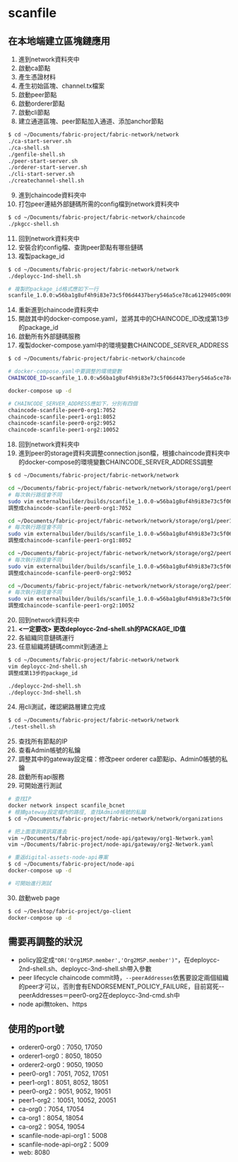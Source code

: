 # scanfile

## 在本地端建立區塊鏈應用
1. 進到network資料夾中
2. 啟動ca節點
3. 產生憑證材料
4. 產生初始區塊、channel.tx檔案
5. 啟動peer節點
6. 啟動orderer節點
7. 啟動cli節點
8. 建立通道區塊、peer節點加入通道、添加anchor節點
```sh
$ cd ~/Documents/fabric-project/fabric-network/network
./ca-start-server.sh
./ca-shell.sh
./genfile-shell.sh
./peer-start-server.sh
./orderer-start-server.sh
./cli-start-server.sh
./createchannel-shell.sh
```
9. 進到chaincode資料夾中
10. 打包peer連結外部鏈碼所需的config檔到network資料夾中
```sh
$ cd ~/Documents/fabric-project/fabric-network/chaincode
./pkgcc-shell.sh
```
11. 回到network資料夾中
12. 安裝合約config檔、查詢peer節點有哪些鏈碼
13. 複製package_id
```sh
$ cd ~/Documents/fabric-project/fabric-network/network
./deploycc-1nd-shell.sh

# 複製的package_id格式應如下一行
scanfile_1.0.0:w56ba1g8uf4h9i83e73c5f06d4437bery546a5ce78ca6129405c00982df77b
```
14. 重新進到chaincode資料夾中
15. 開啟其中的docker-compose.yaml，並將其中的CHAINCODE_ID改成第13步的package_id
16. 啟動所有外部鏈碼服務
17. 複製docker-compose.yaml中的環境變數CHAINCODE_SERVER_ADDRESS
```sh
$ cd ~/Documents/fabric-project/fabric-network/chaincode

# docker-compose.yaml中要調整的環境變數
CHAINCODE_ID=scanfile_1.0.0:w56ba1g8uf4h9i83e73c5f06d4437bery546a5ce78ca6129405c00982df77b

docker-compose up -d

# CHAINCODE_SERVER_ADDRESS應如下，分別有四個
chaincode-scanfile-peer0-org1:7052
chaincode-scanfile-peer1-org1:8052
chaincode-scanfile-peer0-org2:9052
chaincode-scanfile-peer1-org2:10052
```
18. 回到network資料夾中
19. 進到peer的storage資料夾調整connection.json檔，根據chaincode資料夾中的docker-compose的環境變數CHAINCODE_SERVER_ADDRESS調整
```sh
$ cd ~/Documents/fabric-project/fabric-network/network

cd ~/Documents/fabric-project/fabric-network/network/storage/org1/peer0-org1
# 每次執行路徑會不同
sudo vim externalbuilder/builds/scanfile_1.0.0-w56ba1g8uf4h9i83e73c5f06d4437bery546a5ce78ca6129405c00982df77b/release/chaincode/server/connection.json
調整成chaincode-scanfile-peer0-org1:7052

cd ~/Documents/fabric-project/fabric-network/network/storage/org1/peer1-org1
# 每次執行路徑會不同
sudo vim externalbuilder/builds/scanfile_1.0.0-w56ba1g8uf4h9i83e73c5f06d4437bery546a5ce78ca6129405c00982df77b/release/chaincode/server/connection.json
調整成chaincode-scanfile-peer1-org1:8052

cd ~/Documents/fabric-project/fabric-network/network/storage/org2/peer0-org2
# 每次執行路徑會不同
sudo vim externalbuilder/builds/scanfile_1.0.0-w56ba1g8uf4h9i83e73c5f06d4437bery546a5ce78ca6129405c00982df77b/release/chaincode/server/connection.json
調整成chaincode-scanfile-peer0-org2:9052

cd ~/Documents/fabric-project/fabric-network/network/storage/org2/peer1-org2
# 每次執行路徑會不同
sudo vim externalbuilder/builds/scanfile_1.0.0-w56ba1g8uf4h9i83e73c5f06d4437bery546a5ce78ca6129405c00982df77b/release/chaincode/server/connection.json
調整成chaincode-scanfile-peer1-org2:10052
```
20. 回到network資料夾中
21. **<一定要改> 更改deploycc-2nd-shell.sh的PACKAGE_ID值**
22. 各組織同意鏈碼運行
23. 任意組織將鏈碼commit到通道上
```sh
$ cd ~/Documents/fabric-project/fabric-network/network
vim deploycc-2nd-shell.sh
調整成第13步的package_id

./deploycc-2nd-shell.sh
./deploycc-3nd-shell.sh
```
24. 用cli測試，確認網路層建立完成
```sh
$ cd ~/Documents/fabric-project/fabric-network/network
./test-shell.sh
```
25. 查找所有節點的IP
26. 查看Admin帳號的私鑰
27. 調整其中的gateway設定檔：修改peer orderer ca節點ip、Admin0帳號的私鑰
28. 啟動所有api服務
29. 可開始進行測試
```sh
# 查找IP
docker network inspect scanfile_bcnet 
# 根據gateway設定檔內的路徑, 查找Admin0帳號的私鑰
$ cd ~/Documents/fabric-project/fabric-network/network/organizations

# 把上面查詢資訊寫進去
vim ~/Documents/fabric-project/node-api/gateway/org1-Network.yaml
vim ~/Documents/fabric-project/node-api/gateway/org2-Network.yaml

# 重返digital-assets-node-api專案
$ cd ~/Documents/fabric-project/node-api
docker-compose up -d

# 可開始進行測試
```
30. 啟動web page
```sh
$ cd ~/Desktop/fabric-project/go-client
docker-compose up -d
```

## 需要再調整的狀況
* policy設定成`"OR('Org1MSP.member','Org2MSP.member')"`，在deploycc-2nd-shell.sh、deploycc-3nd-shell.sh帶入參數
* peer lifecycle chaincode commit時，`--peerAddresses`依舊要設定兩個組織的peer才可以，否則會有ENDORSEMENT_POLICY_FAILURE，目前寫死--peerAddresses＝peer0-org2在deploycc-3nd-cmd.sh中
* node api無token、https

## 使用的port號
* orderer0-org0：7050, 17050
* orderer1-org0：8050, 18050 
* orderer2-org0：9050, 19050
* peer0-org1：7051, 7052, 17051
* peer1-org1：8051, 8052, 18051
* peer0-org2：9051, 9052, 19051
* peer1-org2：10051, 10052, 20051
* ca-org0：7054, 17054
* ca-org1：8054, 18054
* ca-org2：9054, 19054
* scanfile-node-api-org1：5008
* scanfile-node-api-org2：5009
* web: 8080
